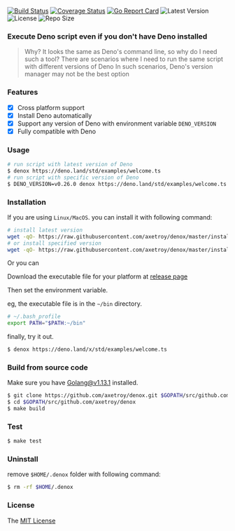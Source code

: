 [![Build Status](https://github.com/axetroy/denox/workflows/ci/badge.svg)](https://github.com/axetroy/denox/actions)
[![Coverage Status](https://coveralls.io/repos/github/axetroy/denox/badge.svg?branch=master)](https://coveralls.io/github/axetroy/denox?branch=master)
[![Go Report Card](https://goreportcard.com/badge/github.com/axetroy/denox)](https://goreportcard.com/report/github.com/axetroy/denox)
![Latest Version](https://img.shields.io/github/v/release/axetroy/denox.svg)
![License](https://img.shields.io/github/license/axetroy/denox.svg)
![Repo Size](https://img.shields.io/github/repo-size/axetroy/denox.svg)

### Execute Deno script even if you don't have Deno installed

> Why? It looks the same as Deno's command line, so why do I need such a tool?
> There are scenarios where I need to run the same script with different versions of Deno
> In such scenarios, Deno's version manager may not be the best option

### Features

- [x] Cross platform support
- [x] Install Deno automatically
- [x] Support any version of Deno with environment variable `DENO_VERSION`
- [x] Fully compatible with Deno

### Usage

```bash
# run script with latest version of Deno
$ denox https://deno.land/std/examples/welcome.ts
# run script with specific version of Deno
$ DENO_VERSION=v0.26.0 denox https://deno.land/std/examples/welcome.ts
```

### Installation

If you are using `Linux/MacOS`. you can install it with following command:

```bash
# install latest version
wget -qO- https://raw.githubusercontent.com/axetroy/denox/master/install.sh | bash
# or install specified version
wget -qO- https://raw.githubusercontent.com/axetroy/denox/master/install.sh | bash -s v0.1.1
```

Or you can

Download the executable file for your platform at [release page](https://github.com/axetroy/denox/releases)

Then set the environment variable.

eg, the executable file is in the `~/bin` directory.

```bash
# ~/.bash_profile
export PATH="$PATH:~/bin"
```

finally, try it out.

```bash
$ denox https://deno.land/x/std/examples/welcome.ts
```

### Build from source code

Make sure you have Golang@v1.13.1 installed.

```bash
$ git clone https://github.com/axetroy/denox.git $GOPATH/src/github.com/axetroy/denox
$ cd $GOPATH/src/github.com/axetroy/denox
$ make build
```

### Test

```bash
$ make test
```

### Uninstall

remove `$HOME/.denox` folder with following command:

```bash
$ rm -rf $HOME/.denox
```

### License

The [MIT License](LICENSE)